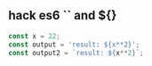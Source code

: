 
## hack es6 `` and ${}

```javascript
const x = 22;
const output = 'result: ${x**2}';
const output2 = `result: ${x**2}`;
```
